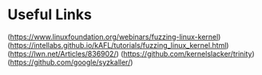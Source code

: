 # Useful Links

(https://www.linuxfoundation.org/webinars/fuzzing-linux-kernel)
(https://intellabs.github.io/kAFL/tutorials/fuzzing_linux_kernel.html)
(https://lwn.net/Articles/836902/)
(https://github.com/kernelslacker/trinity)
(https://github.com/google/syzkaller/)

